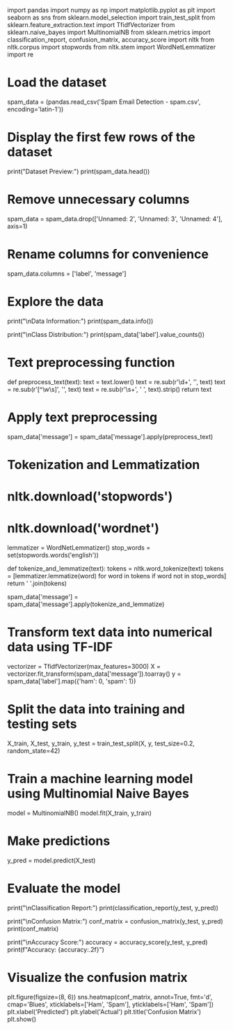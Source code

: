 import pandas
import numpy as np
import matplotlib.pyplot as plt
import seaborn as sns
from sklearn.model_selection import train_test_split
from sklearn.feature_extraction.text import TfidfVectorizer
from sklearn.naive_bayes import MultinomialNB
from sklearn.metrics import classification_report, confusion_matrix, accuracy_score
import nltk
from nltk.corpus import stopwords
from nltk.stem import WordNetLemmatizer
import re

# Load the dataset
spam_data = (pandas.read_csv('Spam Email Detection - spam.csv', encoding='latin-1'))

# Display the first few rows of the dataset
print("Dataset Preview:")
print(spam_data.head())

# Remove unnecessary columns
spam_data = spam_data.drop(['Unnamed: 2', 'Unnamed: 3', 'Unnamed: 4'], axis=1)

# Rename columns for convenience
spam_data.columns = ['label', 'message']

# Explore the data
print("\nData Information:")
print(spam_data.info())

print("\nClass Distribution:")
print(spam_data['label'].value_counts())

# Text preprocessing function
def preprocess_text(text):
    text = text.lower()
    text = re.sub(r'\d+', '', text)
    text = re.sub(r'[^\w\s]', '', text)
    text = re.sub(r'\s+', ' ', text).strip()
    return text

# Apply text preprocessing
spam_data['message'] = spam_data['message'].apply(preprocess_text)

# Tokenization and Lemmatization
# nltk.download('stopwords')
# nltk.download('wordnet')
lemmatizer = WordNetLemmatizer()
stop_words = set(stopwords.words('english'))

def tokenize_and_lemmatize(text):
    tokens = nltk.word_tokenize(text)
    tokens = [lemmatizer.lemmatize(word) for word in tokens if word not in stop_words]
    return ' '.join(tokens)

spam_data['message'] = spam_data['message'].apply(tokenize_and_lemmatize)

# Transform text data into numerical data using TF-IDF
vectorizer = TfidfVectorizer(max_features=3000)
X = vectorizer.fit_transform(spam_data['message']).toarray()
y = spam_data['label'].map({'ham': 0, 'spam': 1})

# Split the data into training and testing sets
X_train, X_test, y_train, y_test = train_test_split(X, y, test_size=0.2, random_state=42)

# Train a machine learning model using Multinomial Naive Bayes
model = MultinomialNB()
model.fit(X_train, y_train)

# Make predictions
y_pred = model.predict(X_test)

# Evaluate the model
print("\nClassification Report:")
print(classification_report(y_test, y_pred))

print("\nConfusion Matrix:")
conf_matrix = confusion_matrix(y_test, y_pred)
print(conf_matrix)

print("\nAccuracy Score:")
accuracy = accuracy_score(y_test, y_pred)
print(f"Accuracy: {accuracy:.2f}")

# Visualize the confusion matrix
plt.figure(figsize=(8, 6))
sns.heatmap(conf_matrix, annot=True, fmt='d', cmap='Blues', xticklabels=['Ham', 'Spam'], yticklabels=['Ham', 'Spam'])
plt.xlabel('Predicted')
plt.ylabel('Actual')
plt.title('Confusion Matrix')
plt.show()
